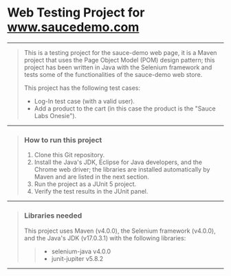 # Web Testing Project for www.saucedemo.com

---

>This is a testing project for the sauce-demo web page, it is a Maven project that uses the Page Object Model (POM) design pattern; this project has been written in Java with the Selenium framework and tests some of the functionalities of the sauce-demo web store.  
>
>This project has the following test cases:
>
> - Log-In test case (with a valid user).  
> - Add a product to the cart (in this case the product is the "Sauce Labs Onesie").

---

> ### How to run this project
>
> 1. Clone this Git repository.
> 2. Install the Java's JDK, Eclipse for Java developers, and the Chrome web driver; the libraries are installed automatically by Maven and are listed in the next section.
> 3. Run the project as a JUnit 5 project.
> 4. Verify the test results in the JUnit panel.

---

> ### Libraries needed
>
> This project uses Maven (v4.0.0), the Selenium framework (v4.0.0), and the Java's JDK (v17.0.3.1) with the following libraries:
>
> > - selenium-java v4.0.0
> > - junit-jupiter v5.8.2

---